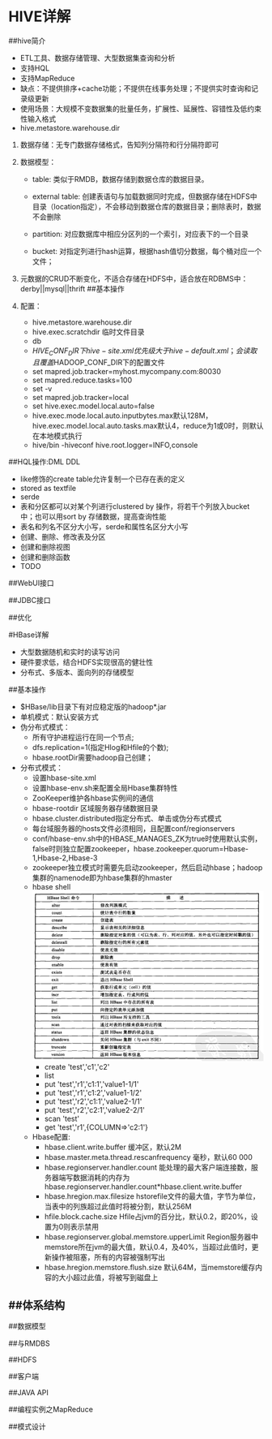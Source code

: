 # HIVE详解

##hive简介
- ETL工具、数据存储管理、大型数据集查询和分析
- 支持HQL
- 支持MapReduce
- 缺点：不提供排序+cache功能；不提供在线事务处理；不提供实时查询和记录级更新
- 使用场景：大规模不变数据集的批量任务，扩展性、延展性、容错性及低约束性输入格式
- hive.metastore.warehouse.dir
1. 数据存储：无专门数据存储格式，告知列分隔符和行分隔符即可
2. 数据模型：
	- table: 类似于RMDB，数据存储到数据仓库的数据目录。

	- external table: 创建表语句与加载数据同时完成，但数据存储在HDFS中目录（location指定），不会移动到数据仓库的数据目录；删除表时，数据不会删除

	- partition: 对应数据库中相应分区列的一个索引，对应表下的一个目录

	- bucket: 对指定列进行hash运算，根据hash值切分数据，每个桶对应一个文件；

3. 元数据的CRUD不断变化，不适合存储在HDFS中，适合放在RDBMS中：derby||mysql||thrift
##基本操作
1. 配置：
	- hive.metastore.warehouse.dir
	- hive.exec.scratchdir 临时文件目录
	- db
	- $HIVE_CONF_DIR下hive-site.xml优先级大于hive-default.xml；会读取且覆盖$HADOOP_CONF_DIR下的配置文件
	- set mapred.job.tracker=myhost.mycompany.com:80030
	- set mapred.reduce.tasks=100
	- set -v
	- set mapred.job.tracker=local
	- set hive.exec.model.local.auto=false
	- hive.exec.mode.local.auto.inputbytes.max默认128M，hive.exec.model.local.auto.tasks.max默认4，reduce为1或0时，则默认在本地模式执行
	- hive/bin -hiveconf hive.root.logger=INFO,console

##HQL操作:DML DDL
- like修饰的create table允许复制一个已存在表的定义
- stored as textfile
- serde
- 表和分区都可以对某个列进行clustered by 操作，将若干个列放入bucket中；也可以用sort by 存储数据，提高查询性能
- 表名和列名不区分大小写，serde和属性名区分大小写	
- 创建、删除、修改表及分区
- 创建和删除视图
- 创建和删除函数
- TODO


##WebUI接口

##JDBC接口

##优化




#HBase详解
- 大型数据随机和实时的读写访问
- 硬件要求低，结合HDFS实现很高的健壮性
- 分布式、多版本、面向列的存储模型

##基本操作
- $HBase/lib目录下有对应稳定版的hadoop*.jar
- 单机模式：默认安装方式
- 伪分布式模式：
	- 所有守护进程运行在同一个节点;
	- dfs.replication=1(指定Hlog和Hfile的个数);
	- hbase.rootDir需要hadoop自己创建；
- 分布式模式：
	- 设置hbase-site.xml
	- 设置hbase-env.sh来配置全局Hbase集群特性
	- ZooKeeper维护各hbase实例间的通信
	- hbase-rootdir 区域服务器存储数据目录
	- hbase.cluster.distributed指定分布式、单击或伪分布式模式
	- 每台域服务器的hosts文件必须相同，且配置conf/regionservers
	- conf/hbase-env.sh中的HBASE_MANAGES_ZK为true时使用默认实例，false时则独立配置zookeeper，hbase.zookeeper.quorum=Hbase-1,Hbase-2,Hbase-3
	- zookeeper独立模式时需要先启动zookeeper，然后启动hbase；hadoop集群的namenode即为hbase集群的hmaster
	- hbase shell
	![hbase_shell](images/hbase_shell.bmp)
		- create 'test','c1','c2'
		- list
		- put 'test','r1','c1:1','value1-1/1'
		- put 'test','r1','c1:2','value1-1/2'
		- put 'test','r2','c1:1','value2-1/1'
		- put 'test','r2','c2:1','value2-2/1'
		- scan 'test'
		- get 'test','r1',{COLUMN=>'c2:1'}
	- Hbase配置:
		- hbase.client.write.buffer 缓冲区，默认2M
		- hbase.master.meta.thread.rescanfrequency 毫秒，默认60 000
		- hbase.regionserver.handler.count 能处理的最大客户端连接数，服务器端写数据消耗的内存为hbase.regionserver.handler.count*hbase.client.write.buffer
		- hbase.hregion.max.filesize hstorefile文件的最大值，字节为单位，当表中的列族超过此值时将被分割，默认256M
		- hfile.block.cache.size Hfile占jvm的百分比，默认0.2，即20%，设置为0则表示禁用
		- hbase.regionserver.global.memstore.upperLimit Region服务器中memstore所在jvm的最大值，默认0.4，及40%，当超过此值时，更新操作被阻塞，所有的内容被强制写出
		- hbase.hregion.memstore.flush.size 默认64M，当memstore缓存内容的大小超过此值，将被写到磁盘上


##体系结构
- 


##数据模型


##与RMDBS

##HDFS


##客户端


##JAVA API


##编程实例之MapReduce


##模式设计

